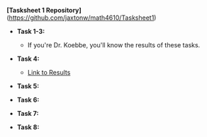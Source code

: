 **[Tasksheet 1 Repository]**(https://github.com/jaxtonw/math4610/Tasksheet1)

+ **Task 1-3:**
  - If you're Dr. Koebbe, you'll know the results of these tasks.
+ **Task 4:**
  - [Link to Results](https://github.com/jaxtonw/math4610/Tasksheet1/Task4)
+ **Task 5:**

+ **Task 6:**

+ **Task 7:**

+ **Task 8:**
